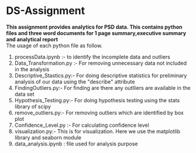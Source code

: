 # DS-Assignment

<b> This assignment provides analytics for PSD data. This contains python files and three word documents for 1 page summary,executive summary and analytical report </b> <br> 
The usage of each python file as follow. <br>
1. processData.ipynb :- to identify the incomplete data and outliers
2. Data_Transformation.py :- For removing unnecessary data not included in the analysis <br>
3. Descriptive_Stastics.py:- For doing descriptive statistics for preliminary analysis of our data using the "describe" attribute <br>
4. FindingOutliers.py:- For finding are there any outlliers are available in the data set <br>
5. Hypothesis_Testing.py:- For doing hypothesis testing using the stats library of scipy <br>
6. remove_outliers.py:- For removing outliers which are identified by box plot <br>
7. Confidence_Level.py :- For calculating confidence level <br>
8. visualization.py:- This is for visualization. Here we use the matplotlib library and seaborn module
9. data_analysis.ipynb : file used for analysis purpose
